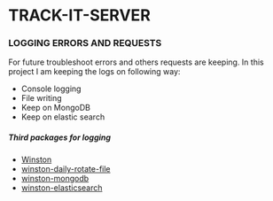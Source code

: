 # TRACK-IT-SERVER

### LOGGING ERRORS AND REQUESTS

For future troubleshoot errors and others requests are keeping. In this project I am keeping the logs on following way:

- Console logging
- File writing
- Keep on MongoDB
- Keep on elastic search

##### Third packages for logging

- [Winston](https://github.com/winstonjs/winston)
- [winston-daily-rotate-file](https://github.com/winstonjs/winston-daily-rotate-file)
- [winston-mongodb](https://github.com/winstonjs/winston-mongodb)
- [winston-elasticsearch](https://github.com/vanthome/winston-elasticsearch)
